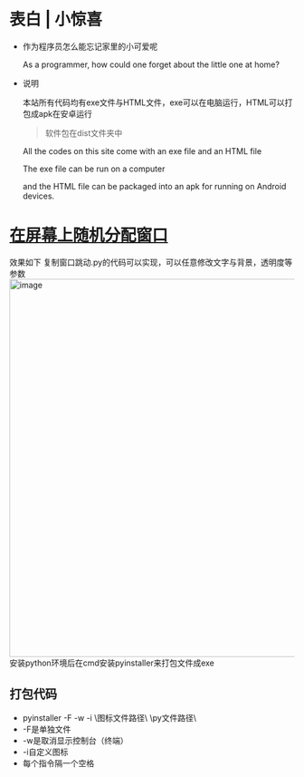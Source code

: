 # 表白 | 小惊喜
* 作为程序员怎么能忘记家里的小可爱呢

  As a programmer, how could one forget about the little one at home?

* 说明

  本站所有代码均有exe文件与HTML文件，exe可以在电脑运行，HTML可以打包成apk在安卓运行
  >软件包在dist文件夹中
  

  All the codes on this site come with an exe file and an HTML file
  
  The exe file can be run on a computer
  
  and the HTML file can be packaged into an apk for running on Android devices.



# [在屏幕上随机分配窗口](https://github.com/Aydin0118/lovely-box/tree/main/2)

效果如下 复制窗口跳动.py的代码可以实现，可以任意修改文字与背景，透明度等参数
<img width="1275" height="667" alt="image" src="https://github.com/user-attachments/assets/a09f89fd-9497-4f94-a2be-33875db15ab7" />
安装python环境后在cmd安装pyinstaller来打包文件成exe

## 打包代码
* pyinstaller -F -w -i \图标文件路径\ \py文件路径\
* -F是单独文件
* -w是取消显示控制台（终端）
* -i自定义图标
* 每个指令隔一个空格
